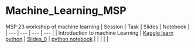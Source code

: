 # Machine_Learning_MSP
MSP 23 workshop of machine learning 
| Session | Task | Slides  | Notebook |
| --- | --- | --- | --- |
| Introduction to machine Learning | [Kaggle learn python](https://www.kaggle.com/learn/python)  | [Slides_0](https://github.com/hossamAhmedSalah/Machine_Learning_MSP/blob/main/session_0/Introduction%20to%20Machine%20Learning.pptx)  | [python notebook](https://github.com/hossamAhmedSalah/Machine_Learning_MSP/blob/main/session_0/python.ipynb)
|  |  |  | |


